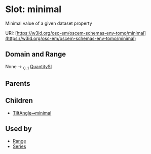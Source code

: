 
# Slot: minimal

Minimal value of a given dataset property

URI: [https://w3id.org/osc-em/oscem-schemas-env-tomo/minimal](https://w3id.org/osc-em/oscem-schemas-env-tomo/minimal)


## Domain and Range

None &#8594;  <sub>0..1</sub> [QuantitySI](QuantitySI.md)

## Parents


## Children

 *  [TiltAngle➞minimal](TiltAngle_minimal.md)

## Used by

 * [Range](Range.md)
 * [Series](Series.md)
